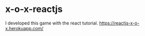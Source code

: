 # x-o-x-reactjs
I developed this game with the react tutorial.
https://reactjs-x-o-x.herokuapp.com/

